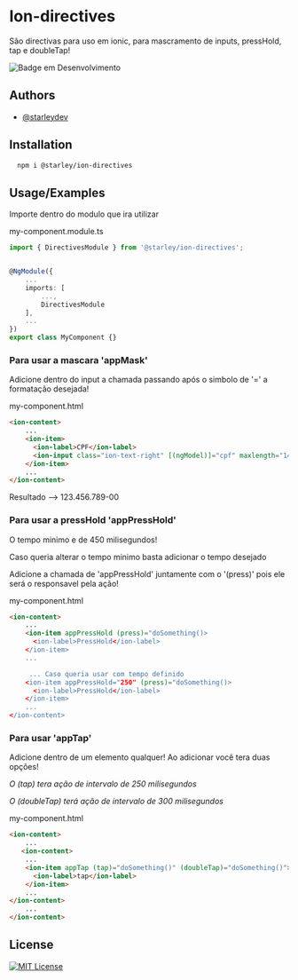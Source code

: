 
# Ion-directives

São directivas para uso em ionic, para mascramento de inputs, pressHold, tap e doubleTap!

![Badge em Desenvolvimento](http://img.shields.io/static/v1?label=STATUS&message=EM%20DESENVOLVIMENTO&color=GREEN&style=for-the-badge)



## Authors

- [@starleydev](https://www.github.com/starleyDev)


## Installation


```bash
  npm i @starley/ion-directives
```
    
## Usage/Examples

Importe dentro do modulo que ira utilizar 

my-component.module.ts
```typescript
import { DirectivesModule } from '@starley/ion-directives';


@NgModule({
    ...
    imports: [
        ...,
        DirectivesModule
    ],
    ...
})
export class MyComponent {}
```

### Para usar a mascara 'appMask'

Adicione dentro do input a chamada passando após o simbolo de '=' a formatação desejada!

my-component.html
```html
<ion-content>
    ...
    <ion-item>
      <ion-label>CPF</ion-label>
      <ion-input class="ion-text-right" [(ngModel)]="cpf" maxlength="14" type="number" placeholder="000.000.000-00" appMask="***.***.***-**"></ion-input>
    </ion-item>
    ...
</ion-content>
```

Resultado --> 123.456.789-00

### Para usar a pressHold 'appPressHold'

O tempo minimo e de 450 milisegundos!

Caso queria alterar o tempo minimo basta adicionar o tempo desejado 

Adicione a chamada de 'appPressHold' juntamente com o '(press)' pois ele será o responsavel pela ação!

my-component.html
```html
<ion-content>
    ...
    <ion-item appPressHold (press)="doSomething()>
      <ion-label>PressHold</ion-label>
    </ion-item>
    ...

     ... Caso queria usar com tempo definido
    <ion-item appPressHold="250" (press)="doSomething()>
      <ion-label>PressHold</ion-label>
    </ion-item>
    ...
</ion-content>
```

### Para usar 'appTap'

Adicione dentro de um elemento qualquer! Ao adicionar você tera duas opções!

*O (tap) tera ação de intervalo de 250 milisegundos*

*O (doubleTap) terá ação de intervalo de 300 milisegundos*

my-component.html
```html
<ion-content>
    ...
   <ion-content>
    ...
    <ion-item appTap (tap)="doSomething()" (doubleTap)="doSomething()">
      <ion-label>tap</ion-label>
    </ion-item>
    ...
</ion-content>
    ...
</ion-content>
```

## License


[![MIT License](https://img.shields.io/badge/License-MIT-green.svg)](https://choosealicense.com/licenses/mit/)

